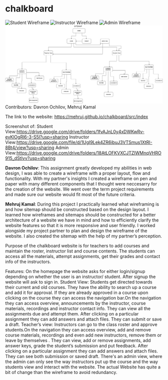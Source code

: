 # chalkboard
![Student Wireframe](wireframe_1.png)
![Instructor Wireframe](wireframe_2.png)
![Admin Wireframe](wireframe_3.png)
![Sitemap](sitemap_mk.png)
Contributors: Davron Ochilov, Mehruj Kamal


The link to the website: https://mehruj.github.io/chalkboard/src/index

Screenshot of:
Student View:https://drive.google.com/drive/folders/1fvAJnL0y4xDWKwRv-evKlOgRl6-3-S5l?usp=sharing
Instructor View:https://drive.google.com/file/d/1UgI9Lek4ZR6ibuJ3VTSmus1XtRI-8Bt4/view?usp=sharing
Admin View:https://drive.google.com/drive/folders/18AtLOFKVXCJTZIWMnqVHRO915_dStIvv?usp=sharing


**Davron Ochilov**: This assignment greatly developed my abilities in web design, I was able to create a wireframe with a proper layout, flow and functionality. With my partner's insights I created a wireframe on pen and paper with many different components that I thought were neccesarry for the creation of the website. We went over the term project requirements and made sure our website would fit most of the future criteria. 

**Mehruj Kamal**:  During this project I practically learned what wireframing is and how sitemap should be constructed based on the design layout. I learned how wireframes and sitemaps should be constructed for a better architecture of a website we have in mind and how to efficiently clarify the website features so that it is more responsive and user friendly. I worked alongside my project partner to plan and design the wireframe of the website. I also created the sitemap with the help of my partner’s perception. 

Purpose of the chalkboard website is for teachers to add courses and maintain the roster, instructor list and course contents. The students can access all the materials, attempt assignments, get their grades and contact info of the instructors.

Features: 
On the homepage the website asks for either login/signup depending on whether the user is an instructor/ student. After signup the website will ask to sign in. 
Student View: 
Students get directed towards their current and old courses. They have the ability to search up a course and add it for approval. 
If they are already approved in a course upon clicking on the course they can access the navigation bar.On the navigation they can access overview, announcements by the instructor, course materials, recordings and instructor contact info. They can view all the assignments due and attempt them. After clicking on a particular assignment they can add answers and attach files. They can submit or save a draft.
Teacher’s view: 
Instructors can go to the class roster and approve students.On the navigation they can access overview, add and remove course materials, recordings and even add new instructors, remove them or leave by themselves . They can view, add or remove assignments, add answer keys, grade the student’s submission and put feedback. After clicking on a particular assignment they can add answers and attach files. They can see both submission or saved draft.
There's an admin view, where the admin can only see the way instructors put up the course and the way students view and interact with the website.
The actual Website has quite a bit of change than the wireframe to avoid redundancy.
